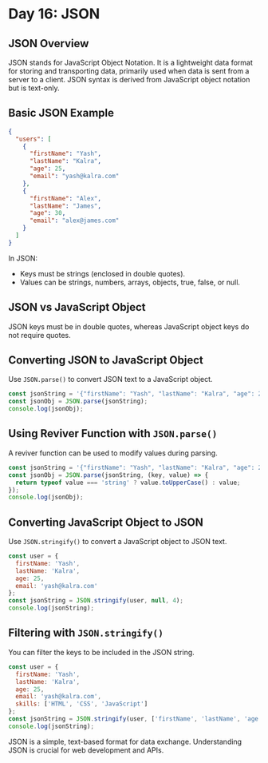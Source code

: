 # Day 16: JSON

## JSON Overview
JSON stands for JavaScript Object Notation. It is a lightweight data format for storing and transporting data, primarily used when data is sent from a server to a client. JSON syntax is derived from JavaScript object notation but is text-only.

## Basic JSON Example
```json
{
  "users": [
    {
      "firstName": "Yash",
      "lastName": "Kalra",
      "age": 25,
      "email": "yash@kalra.com"
    },
    {
      "firstName": "Alex",
      "lastName": "James",
      "age": 30,
      "email": "alex@james.com"
    }
  ]
}
```
In JSON:
- Keys must be strings (enclosed in double quotes).
- Values can be strings, numbers, arrays, objects, true, false, or null.

## JSON vs JavaScript Object
JSON keys must be in double quotes, whereas JavaScript object keys do not require quotes.

## Converting JSON to JavaScript Object
Use `JSON.parse()` to convert JSON text to a JavaScript object.
```javascript
const jsonString = '{"firstName": "Yash", "lastName": "Kalra", "age": 25}';
const jsonObj = JSON.parse(jsonString);
console.log(jsonObj);
```

## Using Reviver Function with `JSON.parse()`
A reviver function can be used to modify values during parsing.
```javascript
const jsonString = '{"firstName": "Yash", "lastName": "Kalra", "age": 25}';
const jsonObj = JSON.parse(jsonString, (key, value) => {
  return typeof value === 'string' ? value.toUpperCase() : value;
});
console.log(jsonObj);
```

## Converting JavaScript Object to JSON
Use `JSON.stringify()` to convert a JavaScript object to JSON text.
```javascript
const user = {
  firstName: 'Yash',
  lastName: 'Kalra',
  age: 25,
  email: 'yash@kalra.com'
};
const jsonString = JSON.stringify(user, null, 4);
console.log(jsonString);
```

## Filtering with `JSON.stringify()`
You can filter the keys to be included in the JSON string.
```javascript
const user = {
  firstName: 'Yash',
  lastName: 'Kalra',
  age: 25,
  email: 'yash@kalra.com',
  skills: ['HTML', 'CSS', 'JavaScript']
};
const jsonString = JSON.stringify(user, ['firstName', 'lastName', 'age'], 4);
console.log(jsonString);
```

JSON is a simple, text-based format for data exchange. Understanding JSON is crucial for web development and APIs.